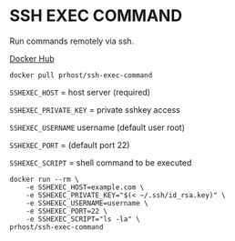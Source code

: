 # SSH EXEC COMMAND

Run commands remotely via ssh.

[Docker Hub](https://hub.docker.com/r/prhost/ssh-exec-command/)


`docker pull prhost/ssh-exec-command`


`SSHEXEC_HOST` = host server (required)

`SSHEXEC_PRIVATE_KEY` = private sshkey access

`SSHEXEC_USERNAME` username (default user root)

`SSHEXEC_PORT` = (default port 22)

`SSHEXEC_SCRIPT` = shell command to be executed


```
docker run --rm \
	-e SSHEXEC_HOST=example.com \
	-e SSHEXEC_PRIVATE_KEY="$(< ~/.ssh/id_rsa.key)" \
	-e SSHEXEC_USERNAME=username \
	-e SSHEXEC_PORT=22 \
	-e SSHEXEC_SCRIPT="ls -la" \
prhost/ssh-exec-command
```